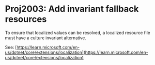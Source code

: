 # Proj2003: Add invariant fallback resources
To ensure that localized values can be resolved, a localized resource file
must have a culture invariant alternative.

See: [https://learn.microsoft.com/en-us/dotnet/core/extensions/localization](https://learn.microsoft.com/en-us/dotnet/core/extensions/localization)
